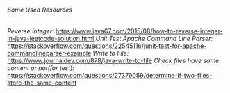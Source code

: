 <h6>Some Used Resources</h6>

<i>Reverse Integer:</i> https://www.java67.com/2015/08/how-to-reverse-integer-in-java-leetcode-solution.html
<i>Unit Test Apache Command Line Parser:</i> https://stackoverflow.com/questions/22545116/junit-test-for-apache-commandlineparser-example
<i>Write to File:</i> https://www.journaldev.com/878/java-write-to-file
<i>Check files have same content or not(for test):</i> https://stackoverflow.com/questions/27379059/determine-if-two-files-store-the-same-content
